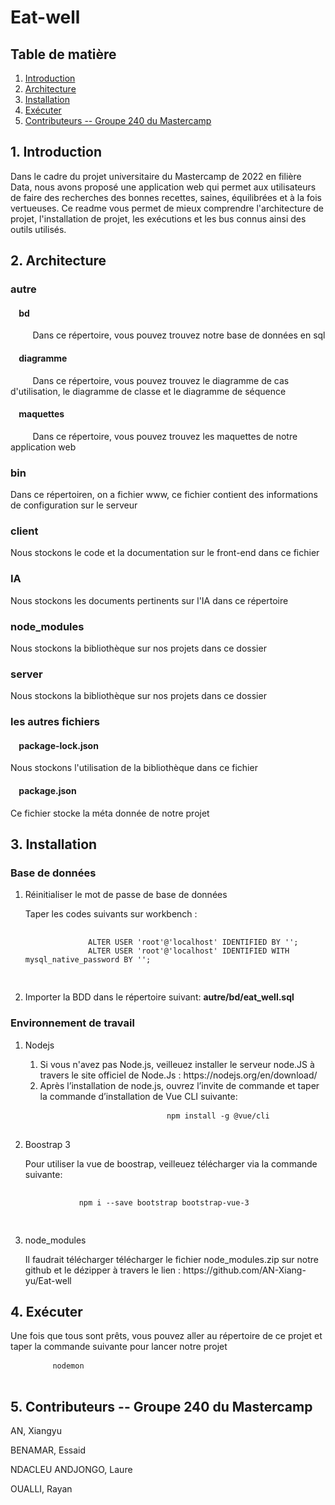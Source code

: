 
<h1>Eat-well</h1> 


<article> 
  <section>
    <h2>Table de matière </h2>
    <nav>
      <ol>
        <li><a href = "#introduction">Introduction</a></li>
        <li><a href = "#architecture">Architecture</a></li>
        <li><a href = "#installation">Installation</a></li>
        <li><a href = "#executer">Exécuter</a></li>
        <li><a href = "#contributeurs">Contributeurs -- Groupe 240 du Mastercamp</a></li>
      </ol>
    </nav>
  </section>
</article>

 <article>
  <section id="introduction">
    <h2>1. Introduction</h2>
    <div> 
      <p>
        Dans le cadre du projet universitaire du Mastercamp de 2022 en filière Data, nous avons proposé une application web qui permet aux utilisateurs de faire des recherches des bonnes recettes, saines, équilibrées et à la fois vertueuses. Ce readme vous permet de mieux comprendre l'architecture de projet, l'installation de projet, les exécutions et les bus connus ainsi des outils utilisés.
      </p>
    </div>
  </section>
</article>

<article> 
  <section id="architecture">
    <h2>2. Architecture </h2>
    <div>
      <h3>autre</h3>
      <div>
        <h4>&nbsp&nbsp&nbsp&nbspbd </h4>
        <p>&nbsp&nbsp&nbsp&nbsp&nbsp&nbsp&nbsp&nbsp Dans ce répertoire, vous pouvez trouvez notre base de données en sql </p>
      </div>
      <div>
        <h4>&nbsp&nbsp&nbsp&nbspdiagramme </h4>
        <p>&nbsp&nbsp&nbsp&nbsp&nbsp&nbsp&nbsp&nbsp Dans ce répertoire, vous pouvez trouvez le diagramme de cas d'utilisation, le diagramme de classe et le diagramme de séquence </p>
      </div>
      <div>
        <h4>&nbsp&nbsp&nbsp&nbspmaquettes </h4>
        <p>&nbsp&nbsp&nbsp&nbsp&nbsp&nbsp&nbsp&nbsp Dans ce répertoire, vous pouvez trouvez les maquettes de notre application web </p>
      </div>
    </div>
    <div>
      <h3>bin</h3>
      <p>Dans ce répertoiren, on a fichier www, ce fichier contient des informations de configuration sur le serveur</p>
    </div>
    <div>
      <h3>client</h3>
      <p>Nous stockons le code et la documentation sur le front-end dans ce fichier</p>
    </div>
    <div>
      <h3>IA</h3>
      <p>Nous stockons les documents pertinents sur l'IA dans ce répertoire</p>
    </div>
    <div>
      <h3>node_modules</h3>
      <p>Nous stockons la bibliothèque sur nos projets dans ce dossier</p>
    </div>
    <div>
      <h3>server</h3>
      <p>Nous stockons la bibliothèque sur nos projets dans ce dossier</p>
    </div>
    <div>
      <h3>les autres fichiers</h3>
      <div>
        <h4>&nbsp&nbsp&nbsp&nbsppackage-lock.json</h4>
        <p>Nous stockons l'utilisation de la bibliothèque dans ce fichier</p>
      </div>
      <div>
        <h4>&nbsp&nbsp&nbsp&nbsppackage.json</h4>
        <p>Ce fichier stocke la méta donnée de notre projet</p>
      </div>
    </div>
  </section>
</article>


<article id="installation"> 
  <section>
    <h2>3. Installation </h2>
    <div>
      <h3>Base de données </h3>
      <ol>
        <li>Réinitialiser le mot de passe de base de données</li>
          <p> 
            Taper les codes suivants sur workbench :
          </p>
          <pre>
            <code>
              ALTER USER 'root'@'localhost' IDENTIFIED BY ''; 
              ALTER USER 'root'@'localhost' IDENTIFIED WITH mysql_native_password BY '';
            </code>
          </pre>
        <li>Importer la BDD dans le répertoire suivant: <b>autre/bd/eat_well.sql</b></li> 
      </ol>
    </div>
    <div>
      <h3>Environnement de travail</h3>
      <ol>
        <li>Nodejs</li>
            <ol>
                <li>Si vous n'avez pas Node.js, veilleuez installer le serveur node.JS à travers le site officiel de Node.Js : https://nodejs.org/en/download/</li>
                <li>Après l’installation de node.js, ouvrez l’invite de commande et taper la commande d’installation de Vue CLI suivante:
                    <pre>
                        <code>npm install -g @vue/cli</code>
                    </pre>
                </li>
            </ol>
        <li>Boostrap 3</li> 
        <p>Pour utiliser la vue de boostrap, veilleuez télécharger via la commande suivante:</p>
        <pre>
          <code>
            npm i --save bootstrap bootstrap-vue-3
          </code>
        </pre>
        <li>node_modules</li> 
        <p>Il faudrait télécharger télécharger le fichier node_modules.zip sur notre github et le dézipper à travers le lien : https://github.com/AN-Xiang-yu/Eat-well</p>
      </ol>
    </div>
  </section>
</article>


<article> 
  <section id="executer">
    <h2>4. Exécuter </h2>
    <p>Une fois que tous sont prêts, vous pouvez aller au répertoire de ce projet et taper la commande suivante pour lancer notre projet</p>
    <pre>
        <code>nodemon</code>
    </pre>
  </section>
</article>


<article> 
  <section id="contributeurs">
    <h2>5. Contributeurs -- Groupe 240 du Mastercamp </h2>
    <div> 
      <p>AN, Xiangyu  </p>
      <p>BENAMAR, Essaid </p>
      <p>NDACLEU ANDJONGO, Laure </p>
      <p>OUALLI, Rayan</p>
    </div>
  </section>
</article>




